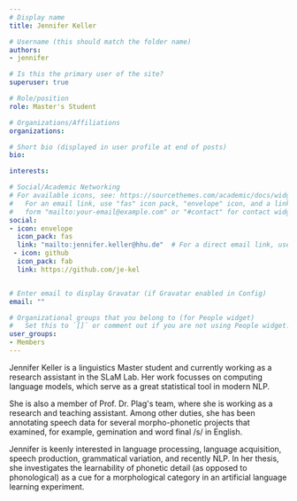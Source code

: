 ```yaml
---
# Display name
title: Jennifer Keller

# Username (this should match the folder name)
authors:
- jennifer

# Is this the primary user of the site?
superuser: true

# Role/position
role: Master's Student

# Organizations/Affiliations
organizations:

# Short bio (displayed in user profile at end of posts)
bio:

interests:

# Social/Academic Networking
# For available icons, see: https://sourcethemes.com/academic/docs/widgets/#icons
#   For an email link, use "fas" icon pack, "envelope" icon, and a link in the
#   form "mailto:your-email@example.com" or "#contact" for contact widget.
social:
- icon: envelope
  icon_pack: fas
  link: "mailto:jennifer.keller@hhu.de"  # For a direct email link, use "mailto:test@example.org".
 - icon: github
  icon_pack: fab
  link: https://github.com/je-kel


# Enter email to display Gravatar (if Gravatar enabled in Config)
email: ""

# Organizational groups that you belong to (for People widget)
#   Set this to `[]` or comment out if you are not using People widget.
user_groups:
- Members
---
```

Jennifer Keller is a linguistics Master student and currently working as a research assistant in the SLaM Lab. Her work focusses on computing language models, which serve as a great statistical tool in modern NLP.

She is also a member of Prof. Dr. Plag's team, where she is working as a research and teaching assistant. Among other duties, she has been annotating speech data for several morpho-phonetic projects that examined, for example, gemination and word final /s/ in English.

Jennifer is keenly interested in language processing, language acquisition, speech production, grammatical variation, and recently NLP. In her thesis, she investigates the learnability of phonetic detail (as opposed to phonological) as a cue for a morphological category in an artificial language learning experiment.
